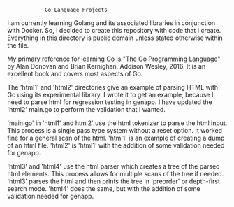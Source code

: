                 Go Language Projects

I am currently learning Golang and its associated libraries in
conjunction with Docker.  So, I decided to create this repository
with code that I create.  Everything in this directory is public
domain unless stated otherwise within the file.

My primary reference for learning Go is "The Go Programming Language"
by Alan Donovan and Brian Kernighan, Addison Wesley, 2016.  It is
an excellent book and covers most aspects of Go. 

The 'html1' and 'html2' directories give an example of parsing HTML 
with Go using its experimental library. I wrote it to get an example,
because I need to parse html for regression testing in genapp. I have
updated the 'html2' main.go to perform the validation that I wanted.

'main.go' in 'html1' and html2' use the html tokenizer to parse the
html input.  This process is a single pass type system without a reset
option.  It worked fine for a general scan of the html.  'html1' is
an example of creating a dump of an html file.  'html2' is 'html1' with
the addition of some  validation needed for genapp.

'html3' and 'html4' use the html parser which creates a tree of the
parsed html elements.  This process allows for multiple scans of the
tree if needed. 'html3' parses the html and then prints the tree in
'preorder' or depth-first search mode. 'html4' does the same, but with
the addition of some validation needed for genapp.




